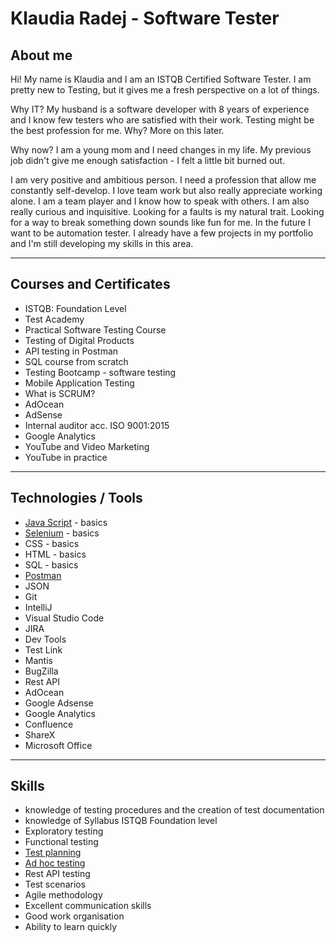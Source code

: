 # Klaudia Radej - Software Tester

## About me

Hi! My name is Klaudia and I am an ISTQB Certified Software Tester. I am pretty new to Testing, but it gives me a fresh perspective on a lot of things. 
 
Why IT? My husband is a software developer with 8 years of experience and I know few testers who are satisfied with their work. Testing might be the best profession for me. Why? More on this later. 
 
Why now? I am a young mom and I need changes in my life. My previous job didn't give me enough satisfaction - I felt a little bit burned out. 
 
I am very positive and ambitious person. I need a profession that allow me constantly self-develop. 
I love team work but also really appreciate working alone. I am a team player and I know how to speak with others.
I am also really curious and inquisitive. Looking for a faults is my natural trait. Looking for a way to break something down sounds like fun for me.
In the future I want to be automation tester. I already have a few projects in my portfolio and I'm still developing my skills in this area.

___

## Courses and Certificates

- ISTQB: Foundation Level
- Test Academy
- Practical Software Testing Course
- Testing of Digital Products
- API testing in Postman
- SQL course from scratch
- Testing Bootcamp - software testing
- Mobile Application Testing
- What is SCRUM?
- AdOcean
- AdSense
- Internal auditor acc. ISO 9001:2015
- Google Analytics
- YouTube and Video Marketing
- YouTube in practice
___
## Technologies / Tools

- [Java Script](https://github.com/kradej/js-course) - basics
- [Selenium](https://github.com/kradej/dotnet-selenium) - basics
- CSS - basics
- HTML - basics
- SQL - basics
- [Postman](https://github.com/kradej/portfolio/tree/main/postman)
- JSON
- Git
- IntelliJ
- Visual Studio Code
- JIRA
- Dev Tools
- Test Link
- Mantis
- BugZilla
- Rest API
- AdOcean
- Google Adsense
- Google Analytics
- Confluence
- ShareX
- Microsoft Office
___
## Skills

* knowledge of testing procedures and the creation of test documentation
* knowledge of Syllabus ISTQB Foundation level
* Exploratory testing
* Functional testing
* [Test planning](https://github.com/kradej/portfolio/blob/main/test-documentation/TestPlan.pdf)
* [Ad hoc testing](https://github.com/kradej/portfolio/blob/main/test-documentation/TestRaport.pdf)
* Rest API testing
* Test scenarios
* Agile methodology
* Excellent communication skills
* Good work organisation
* Ability to learn quickly
